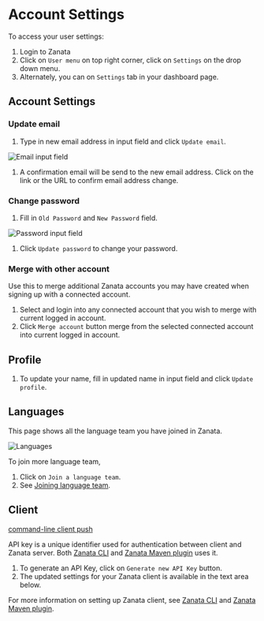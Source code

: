 # Account Settings

To access your user settings:

 1. Login to Zanata
 1. Click on `User menu` on top right corner, click on `Settings` on the drop down menu.
 1. Alternately, you can on `Settings` tab in your dashboard page.
 
## Account Settings

### Update email
 
 1. Type in new email address in input field and click `Update email`.
 
 <img alt="Email input field" src="images/account-settings-email.png" />

 1. A confirmation email will be send to the new email address. Click on the link or the URL to confirm email address change.

### Change password

 1. Fill in `Old Password` and `New Password` field.

 <img alt="Password input field" src="images/account-settings-password.png" />
 
 1. Click `Update password` to change your password.
 
### Merge with other account

Use this to merge additional Zanata accounts you may have created when signing up with a connected account.

 1. Select and login into any connected account that you wish to merge with current logged in account.
 1. Click `Merge account` button merge from the selected connected account into current logged in account.

## Profile

1. To update your name, fill in updated name in input field and click `Update profile`.

## Languages

This page shows all the language team you have joined in Zanata. 

<img alt="Languages" src="images/account-settings-languages.png" />

To join more language team, 

 1. Click on `Join a language team`.
 1. See [Joining language team](user-guide/joining-a-language-team).

## Client

[command-line client push](http://zanata-client.readthedocs.org/en/latest/commands/push/) 

API key is a unique identifier used for authentication between client and Zanata server. 
Both [Zanata CLI](http://zanata-client.readthedocs.org/en/latest/installation) and [Zanata Maven plugin](http://zanata-client.readthedocs.org/en/latest/maven-plugin/installation/) uses it.

 1. To generate an API Key, click on `Generate new API Key` button.
 1. The updated settings for your Zanata client is available in the text area below.
 
For more information on setting up Zanata client, see [Zanata CLI](http://zanata-client.readthedocs.org/en/latest/installation) and [Zanata Maven plugin](http://zanata-client.readthedocs.org/en/latest/maven-plugin/installation/).